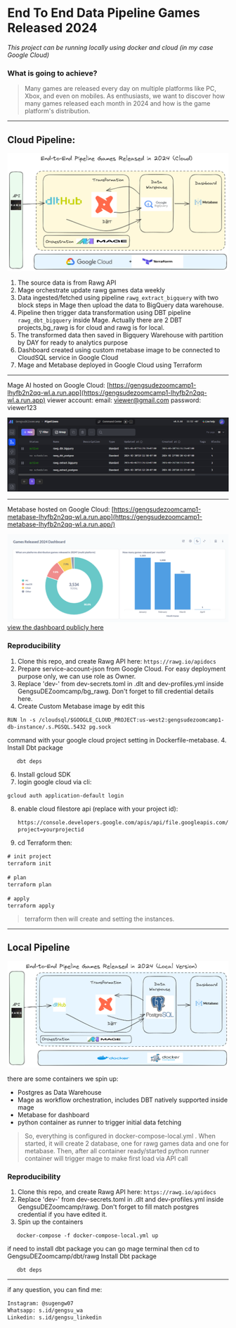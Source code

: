 # End To End Data Pipeline Games Released 2024

_This project can be running locally using docker and cloud (in my case Google Cloud)_

### What is going to achieve?

> Many games are released every day on multiple platforms like PC, Xbox, and even on mobiles. As enthusiasts, we want to discover how many games released each month in 2024 and how is the game platform's distribution.

---

## Cloud Pipeline:

![](https://github.com/Gengsu07/DEGengsuProject/blob/main/assets/gengsudeproject_cloud.png)

1. The source data is from Rawg API
2. Mage orchestrate update rawg games data weekly
3. Data ingested/fetched using pipeline `rawg_extract_bigquery` with two block steps in Mage then upload the data to BigQuery data warehouse.
4. Pipeline then trigger data transformation using DBT pipeline `rawg_dbt_bigquery` inside Mage. Actually there are 2 DBT projects,bg_rawg is for cloud and rawg is for local.
5. The transformed data then saved in Bigquery Warehouse with partition by DAY for ready to analytics purpose
6. Dashboard created using custom metabase image to be connected to CloudSQL service in Google Cloud
7. Mage and Metabase deployed in Google Cloud using Terraform

---

Mage AI hosted on Google Cloud: [https://gengsudezoomcamp1-lhyfb2n2qq-wl.a.run.app](https://gengsudezoomcamp1-lhyfb2n2qq-wl.a.run.app)
viewer account:
email: viewer@gmail.com
password: viewer123

![1712206355848](https://github.com/Gengsu07/DEGengsuProject/blob/main/assets/image/README/1712206355848.png)

---

Metabase hosted on Google Cloud: [https://gengsudezoomcamp1-metabase-lhyfb2n2qq-wl.a.run.app](https://gengsudezoomcamp1-metabase-lhyfb2n2qq-wl.a.run.app/)

![1712206254213](https://github.com/Gengsu07/DEGengsuProject/blob/main/assets/image/README/1712206254213.png)
[view the dashboard publicly here](http://gengsudezoomcamp1-metabase-lhyfb2n2qq-wl.a.run.app/public/dashboard/21e58167-f2ee-4dc5-9d28-10e374e84a88)

### Reproducibility

1. Clone this repo, and create Rawg API here: `https://rawg.io/apidocs`
2. Prepare service-account-json from Google Cloud. For easy deployment purpose only, we can use role as Owner.
3. Replace 'dev-' from dev-secrets.toml in .dlt and dev-profiles.yml inside GengsuDEZoomcamp/bg_rawg. Don't forget to fill credential details here.
4. Create Custom Metabase image by edit this

```shell
RUN ln -s /cloudsql/$GOOGLE_CLOUD_PROJECT:us-west2:gengsudezoomcamp1-db-instance/.s.PGSQL.5432 pg.sock
```

command with your google cloud project setting in Dockerfile-metabase. 4. Install Dbt package

```shell
   dbt deps
```

6. Install gcloud SDK
7. login google cloud via cli:

```shell
gcloud auth application-default login
```

8. enable cloud filestore api (replace with your project id):
   ```shell
   https://console.developers.google.com/apis/api/file.googleapis.com/overview?project=yourprojectid
   ```
9. cd Terraform then:

```shell
# init project
terraform init

# plan
terraform plan

# apply
terraform apply
```

> terraform then will create and setting the instances.

---

## Local Pipeline

![](https://github.com/Gengsu07/DEGengsuProject/blob/main/assets/gengsudeproject_local.png)

there are some containers we spin up:

- Postgres as Data Warehouse
- Mage as workflow orchestration, includes DBT natively supported inside mage
- Metabase for dashboard
- python container as runner to trigger initial data fetching

> So, everything is configured in docker-compose-local.yml . When started, it will create 2 database, one for rawg games data and one for metabase. Then, after all container ready/started python runner container will trigger mage to make first load via API call

### Reproducibility

1. Clone this repo, and create Rawg API here: `https://rawg.io/apidocs`
2. Replace 'dev-' from dev-secrets.toml in .dlt and dev-profiles.yml inside GengsuDEZoomcamp/rawg. Don't forget to fill match postgres credential if you have edited it.
3. Spin up the containers

```docker
   docker-compose -f docker-compose-local.yml up
```

if need to install dbt package you can go mage terminal then cd to GengsuDEZoomcamp/dbt/rawg
Install Dbt package

```shell
   dbt deps
```

---

if any question, you can find me:

```
Instagram: @sugengw07
Whatsapp: s.id/gengsu_wa
Linkedin: s.id/gengsu_linkedin
```
